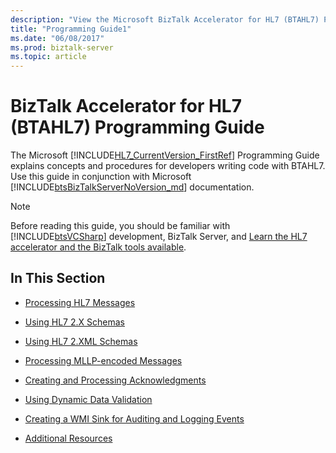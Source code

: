 ```yaml
---
description: "View the Microsoft BizTalk Accelerator for HL7 (BTAHL7) Programming Guide that explains the concepts and procedures for writing code with BTAHL7."
title: "Programming Guide1"
ms.date: "06/08/2017"
ms.prod: biztalk-server
ms.topic: article
---
```

# BizTalk Accelerator for HL7 (BTAHL7) Programming Guide

The Microsoft [!INCLUDE[HL7_CurrentVersion_FirstRef](../../includes/hl7-currentversion-firstref-md.md)] Programming Guide explains concepts and procedures for developers writing code with BTAHL7. Use this guide in conjunction with Microsoft [!INCLUDE[btsBizTalkServerNoVersion_md](../../includes/btsbiztalkservernoversion-md.md)] documentation.  
  
> [!NOTE]
> Before reading this guide, you should be familiar with [!INCLUDE[btsVCSharp](../../includes/btsvcsharp-md.md)] development, BizTalk Server, and [Learn the HL7 accelerator and the BizTalk tools available](../../adapters-and-accelerators/accelerator-hl7/learn-the-hl7-accelerator-and-the-biztalk-tools-available.md).  
  
## In This Section  
  
- [Processing HL7 Messages](../../adapters-and-accelerators/accelerator-hl7/processing-hl7-messages.md)  
  
- [Using HL7 2.X Schemas](../../adapters-and-accelerators/accelerator-hl7/using-hl7-2-x-schemas.md)  
  
- [Using HL7 2.XML Schemas](../../adapters-and-accelerators/accelerator-hl7/using-hl7-2-xml-schemas.md)  
  
- [Processing MLLP-encoded Messages](../../adapters-and-accelerators/accelerator-hl7/processing-mllp-encoded-messages.md)  
  
- [Creating and Processing Acknowledgments](../../adapters-and-accelerators/accelerator-hl7/creating-and-processing-acknowledgments.md)  
  
- [Using Dynamic Data Validation](../../adapters-and-accelerators/accelerator-hl7/using-dynamic-data-validation.md)  
  
- [Creating a WMI Sink for Auditing and Logging Events](../../adapters-and-accelerators/accelerator-hl7/creating-a-wmi-sink-for-auditing-and-logging-events.md)  
  
- [Additional Resources](../../adapters-and-accelerators/accelerator-hl7/additional-resources.md)
